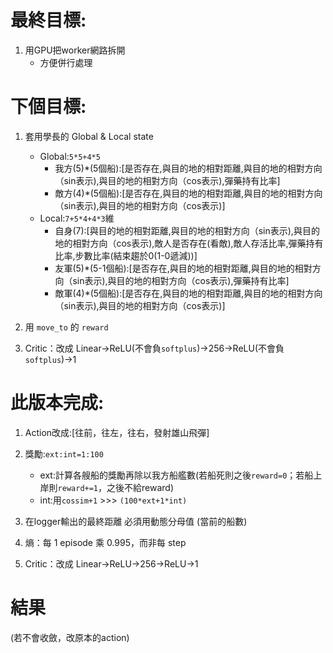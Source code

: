
# 最終目標:
1. 用GPU把worker網路拆開
   * 方便併行處理

# 下個目標:
1. 套用學長的 Global & Local state
   * Global:`5*5+4*5`
     * 我方(5)*(5個船):[是否存在,與目的地的相對距離,與目的地的相對方向（sin表示),與目的地的相對方向（cos表示),彈藥持有比率]
     * 敵方(4)*(5個船):[是否存在,與目的地的相對距離,與目的地的相對方向（sin表示),與目的地的相對方向（cos表示)]
   * Local:`7+5*4+4*3`維
     * 自身(7):[與目的地的相對距離,與目的地的相對方向（sin表示),與目的地的相對方向（cos表示),敵人是否存在(看敵),敵人存活比率,彈藥持有比率,步數比率(結束趨於0(1-0遞減))]
     * 友軍(5)*(5-1個船):[是否存在,與目的地的相對距離,與目的地的相對方向（sin表示),與目的地的相對方向（cos表示),彈藥持有比率]
     * 敵軍(4)*(5個船):[是否存在,與目的地的相對距離,與目的地的相對方向（sin表示),與目的地的相對方向（cos表示)]
       

2. 用 `move_to` 的 `reward`

3. Critic：改成 Linear→ReLU(不會負`softplus`)→256→ReLU(不會負`softplus`)→1

# 此版本完成:
1. Action改成:[往前，往左，往右，發射雄山飛彈]
   
2. 獎勵:`ext:int=1:100`
   * ext:計算各艘船的獎勵再除以我方船艦數(若船死則之後`reward=0`；若船上岸則`reward+=1`，之後不給reward)
   * int:用`cossim+1` >>> `(100*ext+1*int)`
     
3. 在logger輸出的最終距離 必須用動態分母值 (當前的船數)

4. 熵：每 1 episode 乘 0.995，而非每 step

5. Critic：改成 Linear→ReLU→256→ReLU→1

# 結果
(若不會收斂，改原本的action)
